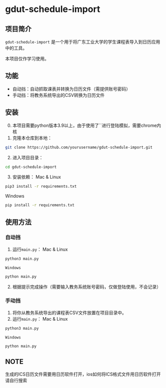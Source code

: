 # gdut-schedule-import

## 项目简介
`gdut-schedule-import` 是一个用于将广东工业大学的学生课程表导入到日历应用中的工具。

本项目仅作学习使用。

## 功能
- 自动挡：自动抓取课表并转换为日历文件（需提供账号密码）
- 手动挡：将教务系统导出的CSV转换为日历文件

## 安装
0. 本项目需要python版本3.9以上，由于使用了``进行登陆模拟，需要chrome内核
1. 克隆本仓库到本地：
```bash
git clone https://github.com/yourusername/gdut-schedule-import.git
```
2. 进入项目目录：
```bash
cd gdut-schedule-import
```
3. 安装依赖：
Mac & Linux
```bash
pip3 install -r requirements.txt
```
Windows
```bash
pip install -r requirements.txt
```

## 使用方法
### 自动挡
1. 运行`main.py`：
    Mac & Linux
```bash
python3 main.py
```
    Windows
```bash
python main.py
```
2. 根据提示完成操作（需要输入教务系统账号密码，仅做登陆使用，不会记录）

### 手动挡
1. 将你从教务系统导出的课程表CSV文件放置在项目目录中。
2. 运行`main.py`：
    Mac & Linux
```bash
python3 main.py
```
    Windows
```bash
python main.py
```

## NOTE
生成的ICS日历文件需要用日历软件打开，ios如何将ICS格式文件用日历软件打开请自行搜索

